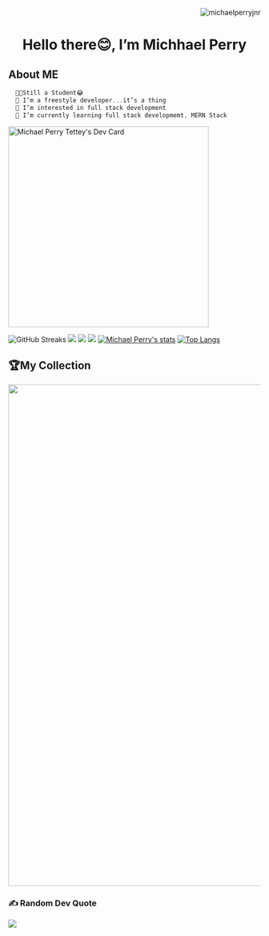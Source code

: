 <p align="right">
    <img src="https://komarev.com/ghpvc/?username=michaelperryjnr&base=22000&label=Profile%20views&color=blue&style=flat-square" alt="michaelperryjnr"/>
<p>
<h1 align="center">Hello there😊, I’m Michhael Perry</h1>
<p>
<!--     <h2 align="center">
    What can I say, We're all learning👨‍💻
    </h2> 
    <p align="left">In the world of languages, I try to be the <em>Alchemist</em>
    </p> -->
</p>

## About ME
```cpp
  👨‍🎓Still a Student😂
  🌱 I’m a freestyle developer...it’s a thing
  👀 I’m interested in full stack development
  🌱 I’m currently learning full stack developmemt, MERN Stack
```
<a href="https://app.daily.dev/michaelperryjnr"><img src="https://api.daily.dev/devcards/be6c19b64485428fa80053d2a6319869.png?r=a20" width="400" alt="Michael Perry Tettey's Dev Card"/></a>

<!-- <h3 align="left">📱 LET'S CONNECT</h3>

[![telegram badge](https://img.shields.io/badge/MICHAELPERRYJNR-30302f?style=for-the-badge&logo=telegram)](https://t.me/michaelperryjnr)
[![Twitter badge](https://img.shields.io/badge/MICHAELPERRYJNR-30302f?style=for-the-badge&logo=twitter)](https://twitter.com/michaelperryjnr)
[![linkedin badge](https://img.shields.io/badge/linkedIn-30302f?style=for-the-badge&logo=linkedin)](https://www.linkedin.com/in/mptettey)
[![whatsApp badge](https://img.shields.io/badge/MIKE-30302f?style=for-the-badge&logo=whatsapp)](https://wa.me/233208860872?text=Hello%20Mike!%20I%27m%20coming%20from%20your%20Github%20profile)

<h3 align="left">💻Recently I've been Up to:</h3>
<a href="https://github.com/michaelperryjnr">
    <img src="https://img.shields.io/badge/HTML5-E34F26?style=for-the-badge&logo=html5&logoColor=white" />
</a>&nbsp;&nbsp;
<a href="https://github.com/michaelperryjnr">
    <img src="https://img.shields.io/badge/CSS3-1572B6?style=for-the-badge&logo=css3&logoColor=white" />
</a>&nbsp;&nbsp;
<a href="https://github.com/michaelperryjnr">
    <img src="https://img.shields.io/badge/JavaScript-323330?style=for-the-badge&logo=javascript&logoColor=F7DF1E" />
</a>&nbsp;&nbsp;
<a href="https://github.com/michaelperryjnr">
    <img src="https://img.shields.io/badge/php-00599C?style=for-the-badge&logo=php&logoColor=white" />
</a>&nbsp;&nbsp;
<a href="https://github.com/michaelperryjnr">
    <img src="https://img.shields.io/badge/React-20232A?style=for-the-badge&logo=react&logoColor=61DAFB" />
</a>&nbsp;&nbsp;
<a href="https://github.com/michaelperryjnr">
    <img src="https://img.shields.io/badge/Python-0000ff?style=for-the-badge&logo=python&logoColor=yellow" />
</a>&nbsp;&nbsp;
<a href="https://github.com/michaelperryjnr">
    <img src="https://www.vectorlogo.zone/logos/git-scm/git-scm-icon.svg" alt="git" width="30" > 
</a>&nbsp;&nbsp;
<a href="https://github.com/michaelperryjnr">
 <img src="https://img.shields.io/badge/github-3776AB?style=for-the-badge&logo=github&logoColor=white" /> 
</a>&nbsp;&nbsp;
<a href="https://github.com/michaelperryjnr">
    <img src="https://img.shields.io/badge/Java-ED8B00?style=for-the-badge&logo=java&logoColor=white" />
</a>&nbsp;&nbsp; -->


![GitHub Streaks](http://github-readme-streak-stats.herokuapp.com?user=michaelperryjnr&theme=merko&hide_border=true)
![](https://github-profile-summary-cards.vercel.app/api/cards/profile-details?username=michaelperryjnr&theme=merko)
![](https://github-profile-summary-cards.vercel.app/api/cards/repos-per-language?username=michaelperryjnr&theme=merko)
![](https://github-profile-summary-cards.vercel.app/api/cards/most-commit-language?username=michaelperryjnr&theme=merko)
[![Michael Perry's stats](https://github-readme-stats.vercel.app/api?username=michaelperryjnr&show_icons=true&theme=merko)](https://github.com/michaelperryjnr)
[![Top Langs](https://github-readme-stats.vercel.app/api/top-langs/?username=michaelperryjnr&layout=compact&langs_count=10&theme=merko&hide_border=true&count-private=true)](https://github.com/michaelperryjnr)

<!-- ![GitHub Activity Graph](https://activity-graph.herokuapp.com/graph?username=michaelperryjnr&theme=dracula) -->
<h2>🏆My Collection</h2>
<img width=1000 src="https://github-profile-trophy.vercel.app/?username=michaelperryjnr&column=7&theme=gruvbox&no-frame=true"/>

<!-- ![Metrics](https://metrics.lecoq.io/michaelperryjnr?template=terminal&base=header%2C%20activity%2C%20community%2C%20repositories%2C%20metadata&base.indepth=false&base.hireable=false&base.skip=false&config.timezone=Atlantic%2FReykjavik) -->

### ✍️ Random Dev Quote
![](https://quotes-github-readme.vercel.app/api?type=horizontal&theme=radical)
